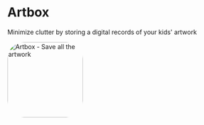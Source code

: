 # Artbox
Minimize clutter by storing a digital records of your kids' artwork  

<a href="https://apps.apple.com/us/app/artbox-save-all-the-artwork/id1516027610?itscg=30200&amp;itsct=apps_box_appicon" style="width: 170px; height: 170px; border-top-left-radius: 22%; border-top-right-radius: 22%; border-bottom-right-radius: 22%; border-bottom-left-radius: 22%; overflow: hidden; display: inline-block; vertical-align: middle;"><img src="https://is1-ssl.mzstatic.com/image/thumb/Purple114/v4/24/ce/89/24ce8927-308d-f42b-6e83-fca4e768261c/AppIcon-1x_U007emarketing-0-7-0-85-220.png/540x540bb.jpg&h=47bf09ca7ca89ef924b4cc9df73f867d" alt="Artbox - Save all the artwork" style="width: 170px; height: 170px; border-top-left-radius: 22%; border-top-right-radius: 22%; border-bottom-right-radius: 22%; border-bottom-left-radius: 22%; overflow: hidden; display: inline-block; vertical-align: middle;"></a>
